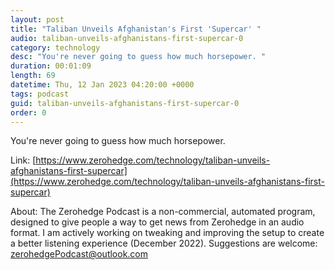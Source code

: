 ```yaml
---
layout: post
title: "Taliban Unveils Afghanistan's First 'Supercar' "
audio: taliban-unveils-afghanistans-first-supercar-0
category: technology
desc: "You're never going to guess how much horsepower. "
duration: 00:01:09
length: 69
datetime: Thu, 12 Jan 2023 04:20:00 +0000
tags: podcast
guid: taliban-unveils-afghanistans-first-supercar-0
order: 0
---
```

You're never going to guess how much horsepower. 

Link: [https://www.zerohedge.com/technology/taliban-unveils-afghanistans-first-supercar](https://www.zerohedge.com/technology/taliban-unveils-afghanistans-first-supercar)

About: The Zerohedge Podcast is a non-commercial, automated program, designed to give people a way to get news from Zerohedge in an audio format.  I am actively working on tweaking and improving the setup to create a better listening experience (December 2022).  Suggestions are welcome: [zerohedgePodcast@outlook.com](mailto:zerohedgePodcast@outlook.com)